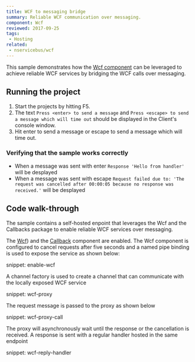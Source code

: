 ```yaml
---
title: WCF to messaging bridge
summary: Reliable WCF communication over messaging.
component: Wcf
reviewed: 2017-09-25
tags:
 - Hosting
related:
 - nservicebus/wcf
---
```


This sample demonstrates how the [Wcf component](/nservicebus/wcf) can be leveraged to achieve reliable WCF services by bridging the WCF calls over messaging.

## Running the project

 1. Start the projects by hitting F5.
 1. The text `Press <enter> to send a message` and `Press <escape> to send a message which will time out` should be displayed in the Client's console window.
 1. Hit enter to send a message or escape to send a message which will time out.


### Verifying that the sample works correctly

- When a message was sent with enter `Response 'Hello from handler'` will be desplayed
- When a message was sent with escape `Request failed due to: 'The request was cancelled after 00:00:05 because no response was received.'` will be desplayed


## Code walk-through

The sample contains a self-hosted enpoint that leverages the Wcf and the Callbacks package to enable reliable WCF services over messaging.

The [Wcf](/nservicebus/wcf)) and the [Callback](/nservicebus/messaging/callbacks.md) component are enabled. The Wcf component is configured to cancel requests after five seconds and a named pipe binding is used to expose the service as shown below:

snippet: enable-wcf

A channel factory is used to create a channel that can communicate with the locally exposed WCF service

snippet: wcf-proxy

The request message is passed to the proxy as shown below

snippet: wcf-proxy-call

The proxy will asynchronously wait until the response or the cancellation is received. A response is sent with a regular handler hosted in the same endpoint

snippet: wcf-reply-handler